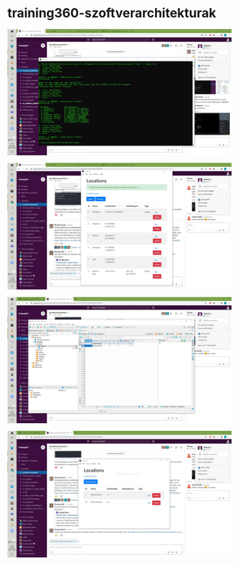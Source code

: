 # training360-szoftverarchitekturak

![a](01.konzolos_alkalmazas.JPG)

![b](02.grafikus_alkalmazas.JPG)

![c](03.1.Adatbazis.JPG)

![d](03.2.Adatbazis.JPG)

